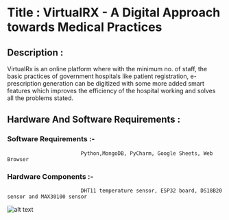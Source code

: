# Title : VirtualRX - A Digital Approach towards Medical Practices

## Description :
VirtualRx is an online platform where with the minimum no. of staff, the basic practices of government hospitals like patient registration, e- prescription generation can be digitized with some more added smart features which improves the efficiency of the hospital working and solves all the problems stated.

## Hardware And Software Requirements : 
### Software Requirements :-
                            Python,MongoDB, PyCharm, Google Sheets, Web Browser
### Hardware Components :- 
                            DHT11 temperature sensor, ESP32 board, DS18B20 sensor and MAX30100 sensor
![alt text](http://url/to/img.png)


